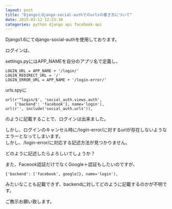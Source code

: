 ```yaml
---
layout: post
title: "Djangoとdjango-social-authでのurlsの書き方について"
date: 2015-03-12 12:23:30
categories: python django api facebook-api
---
```

<p>Django1.6にてdjango-social-authを使用しております。</p>

<p>ログインは、</p>

<p>settings.pyにはAPP_NAMEを自分のアプリ名で定義し、</p>

<pre><code>LOGIN_URL = APP_NAME + '/login/'
LOGIN_REDIRECT_URL = '/'
LOGIN_ERROR_URL = APP_NAME + '/login-error/'
</code></pre>

<p>urls.spyに</p>

<pre><code>url(r'^login/$', 'social_auth.views.auth',
    {'backend': 'facebook'}, name='login'),
url(r'', include('social_auth.urls')),
</code></pre>

<p>のように記載することで、ログインは出来ました。</p>

<p>しかし、ログインのキャンセル時に/login-error/に対するurlが存在しないようなエラーとなってしまいます。<br>
しかし、/login-error/に対応する記述方法が見つかりません。</p>

<p>どのように記述したらよろしいでしょうか？</p>

<p>また、Faceook認証だけでなくGoogle＋認証もしたいのですが、</p>

<pre><code>{'backend': ['facebook', google]}, name='login'),
</code></pre>

<p>みたいなことも記載できず、backendに対してどのように記載するのかが不明です。</p>

<p>ご教示お願い致します。</p>
